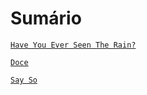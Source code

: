 # Sumário

[`Have You Ever Seen The Rain?`](./haveyoueverseentherain-creedenceclearwaterrevival.md)

[`Doce`](./doce-jao.md)

[`Say So`](./sayso-dojacat.md)
